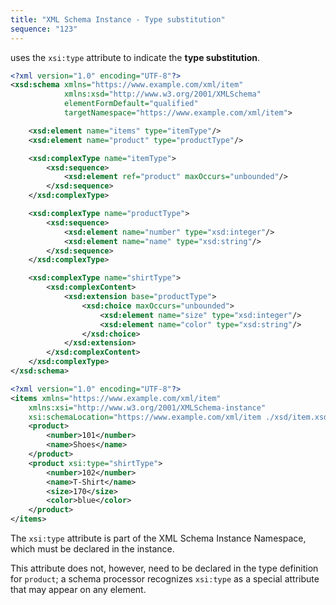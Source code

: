 ```yaml
---
title: "XML Schema Instance - Type substitution"
sequence: "123"
---
```


uses the `xsi:type` attribute to indicate the **type substitution**.

```xml
<?xml version="1.0" encoding="UTF-8"?>
<xsd:schema xmlns="https://www.example.com/xml/item"
            xmlns:xsd="http://www.w3.org/2001/XMLSchema"
            elementFormDefault="qualified"
            targetNamespace="https://www.example.com/xml/item">

    <xsd:element name="items" type="itemType"/>
    <xsd:element name="product" type="productType"/>

    <xsd:complexType name="itemType">
        <xsd:sequence>
            <xsd:element ref="product" maxOccurs="unbounded"/>
        </xsd:sequence>
    </xsd:complexType>

    <xsd:complexType name="productType">
        <xsd:sequence>
            <xsd:element name="number" type="xsd:integer"/>
            <xsd:element name="name" type="xsd:string"/>
        </xsd:sequence>
    </xsd:complexType>

    <xsd:complexType name="shirtType">
        <xsd:complexContent>
            <xsd:extension base="productType">
                <xsd:choice maxOccurs="unbounded">
                    <xsd:element name="size" type="xsd:integer"/>
                    <xsd:element name="color" type="xsd:string"/>
                </xsd:choice>
            </xsd:extension>
        </xsd:complexContent>
    </xsd:complexType>
</xsd:schema>
```

```xml
<?xml version="1.0" encoding="UTF-8"?>
<items xmlns="https://www.example.com/xml/item"
    xmlns:xsi="http://www.w3.org/2001/XMLSchema-instance"
    xsi:schemaLocation="https://www.example.com/xml/item ./xsd/item.xsd">
    <product>
        <number>101</number>
        <name>Shoes</name>
    </product>
    <product xsi:type="shirtType">
        <number>102</number>
        <name>T-Shirt</name>
        <size>170</size>
        <color>blue</color>
    </product>
</items>
```

The `xsi:type` attribute is part of the XML Schema Instance Namespace, which must be declared in the instance.

This attribute does not, however, need to be declared in the type definition for `product`;
a schema processor recognizes `xsi:type` as a special attribute that may appear on any element.
